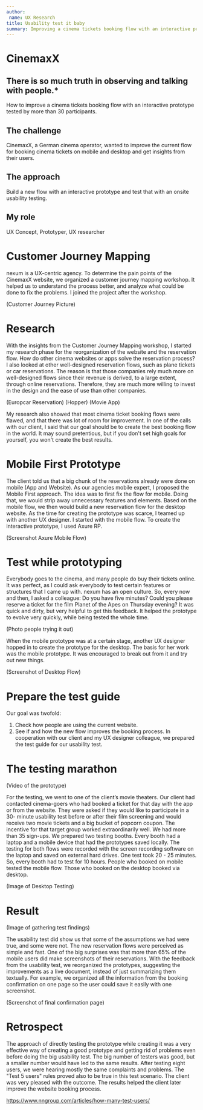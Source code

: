 ```yaml
---
author:
 name: UX Research  
title: Usability test it baby
summary: Improving a cinema tickets booking flow with an interactive prototype tested by over 30 participants.
---
```

# CinemaxX
## There is so much truth in observing and talking with people.*
How to improve a cinema tickets booking flow with an interactive prototype tested by more than 30 participants.

## The challenge
CinemaxX, a German cinema operator, wanted to improve the current flow for booking cinema tickets on mobile and desktop and get insights from their users.
## The approach
Build a new flow with an interactive prototype and test that with an onsite usability testing.
## My role
UX Concept, Prototyper, UX researcher


# Customer Journey Mapping
nexum is a UX-centric agency. To determine the pain points of the CinemaxX website, we organized a customer journey mapping workshop. It helped us to understand the process better, and analyze what could be done to fix the problems. I joined the project after the workshop.

(Customer Journey Picture)

# Research
With the insights from the Customer Journey Mapping workshop, I started my research phase for the reorganization of the website and the reservation flow. How do other cinema websites or apps solve the reservation process? I also looked at other well-designed reservation flows, such as plane tickets or car reservations. The reason is that those companies rely much more on well-designed flows since their revenue is derived, to a large extent, through online reservations. Therefore, they are much more willing to invest in the design and the ease of use than other companies. 

(Europcar Reservation) (Hopper) (Movie App)

My research also showed that most cinema ticket booking flows were flawed, and that there was lot of room for improvement. In one of the calls with our client, I said that our goal should be to create the best booking flow in the world. It may sound pretentious, but if you don't set high goals for yourself, you won't create the best results.

# Mobile First Prototype
The client told us that a big chunk of the reservations already were done on mobile (App and Website). As our agencies mobile expert, I proposed the Mobile First approach. The idea was to first fix the flow for mobile. Doing that, we would strip away unnecessary features and elements. Based on the mobile flow, we then would build a new reservation flow for the desktop website. As the time for creating the prototype was scarce, I teamed up with another UX designer. I started with the mobile flow. To create the interactive prototype, I used Axure RP.

(Screenshot Axure Mobile Flow)

# Test while prototyping
Everybody goes to the cinema, and many people do buy their tickets online. It was perfect, as I could ask everybody to test certain features or structures that I came up with. nexum has an open culture. So, every now and then, I asked a colleague: Do you have five minutes? Could you please reserve a ticket for the film Planet of the Apes on Thursday evening? It was quick and dirty, but very helpful to get this feedback. It helped the prototype to evolve very quickly, while being tested the whole time. 

(Photo people trying it out)

When the mobile prototype was at a certain stage, another UX designer hopped in to create the prototype for the desktop. The basis for her work was the mobile prototype. It was encouraged to break out from it and try out new things.

(Screenshot of Desktop Flow)

# Prepare the test guide
Our goal was twofold: 
1. Check how people are using the current website. 
2. See if and how the new flow improves the booking process.
In cooperation with our client and my UX designer colleague, we prepared the test guide for our usability test.


# The testing marathon

(Video of the prototype)

For the testing, we went to one of the client’s movie theaters. Our client had contacted cinema-goers who had booked a ticket for that day with the app or from the website. They were asked if they would like to participate in a 30- minute usability test before or after their film screening and would receive two movie tickets and a big bucket of popcorn coupon. The incentive for that target group worked extraordinarily well. We had more than 35 sign-ups. We prepared two testing booths. Every booth had a laptop and a mobile device that had the prototypes saved locally. The testing for both flows were recorded with the screen recording software on the laptop and saved on external hard drives. One test took 20 - 25 minutes. So, every booth had to test for 10 hours. People who booked on mobile tested the mobile flow. Those who booked on the desktop booked via desktop. 

(Image of Desktop Testing)

# Result

(Image of gathering test findings)

The usability test did show us that some of the assumptions we had were true, and some were not. The new reservation flows were perceived as simple and fast. One of the big surprises was that more than 65% of the mobile users did make screenshots of their reservations. With the feedback from the usability test, we reorganized the prototypes, suggesting the improvements as a live document, instead of just summarizing them textually. For example, we organized all the information from the booking confirmation on one page so the user could save it easily with one screenshot.

(Screenshot of final confirmation page)

# Retrospect
The approach of directly testing the prototype while creating it was a very effective way of creating a good prototype and getting rid of problems even before doing the big usability test. The big number of testers was good, but a smaller number would have led to the same results. After testing eight users, we were hearing mostly the same complaints and problems. The "Test 5 users" rules proved also to be true in this test scenario. The client was very pleased with the outcome. The results helped the client later improve the website booking process.

https://www.nngroup.com/articles/how-many-test-users/